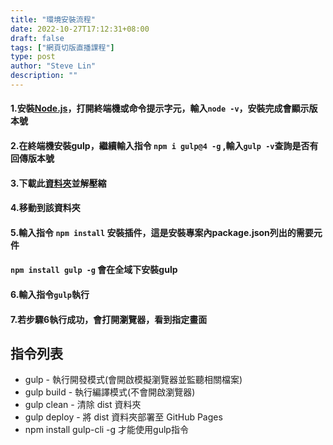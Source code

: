 ```yaml
---
title: "環境安裝流程"
date: 2022-10-27T17:12:31+08:00
draft: false
tags: ["網頁切版直播課程"]
type: post
author: "Steve Lin"
description: ""
---
```

#### 1.安裝[Node.js](https://nodejs.org/en/)，打開終端機或命令提示字元，輸入`node -v`，安裝完成會顯示版本號

#### 2.在終端機安裝gulp，繼續輸入指令 `npm i gulp@4 -g` ,輸入`gulp -v`查詢是否有回傳版本號

#### 3.下載此[資料夾](https://github.com/hexschool/web-layout-training-gulp)並解壓縮

#### 4.移動到該資料夾 

#### 5.輸入指令 `npm install` 安裝插件，這是安裝專案內package.json列出的需要元件
#### `npm install gulp -g` 會在全域下安裝gulp 

#### 6.輸入指令`gulp`執行

#### 7.若步驟6執行成功，會打開瀏覽器，看到指定畫面

## 指令列表
- gulp - 執行開發模式(會開啟模擬瀏覽器並監聽相關檔案)
- gulp build - 執行編譯模式(不會開啟瀏覽器)
- gulp clean - 清除 dist 資料夾
- gulp deploy - 將 dist 資料夾部署至 GitHub Pages
- npm install gulp-cli -g 才能使用gulp指令





